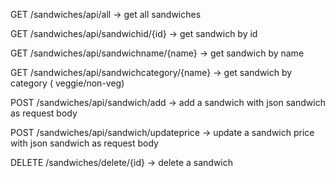 GET /sandwiches/api/all  -> get all sandwiches 

GET /sandwiches/api/sandwichid/{id} -> get sandwich by id 

GET /sandwiches/api/sandwichname/{name}  -> get sandwich by name

GET /sandwiches/api/sandwichcategory/{name} -> get sandwich by category ( veggie/non-veg)

POST /sandwiches/api/sandwich/add -> add a sandwich with json sandwich as request body 

POST /sandwiches/api/sandwich/updateprice -> update a sandwich price with json sandwich as request body 

DELETE /sandwiches/delete/{id} -> delete a sandwich 